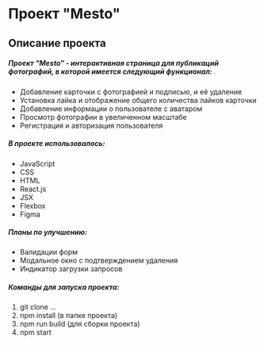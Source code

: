 # **Проект "Mesto"**

## Описание проекта
  ##### Проект "Mesto" - интерактивная страница для публикаций фотографий, в которой имеется следующий функционал:
  - Добавление карточки с фотографией и подписью, и её удаление
  - Установка лайка и отображение общего количества лайков карточки
  - Добавление информации о пользователе с аватаром
  - Просмотр фотографии в увеличенном масштабе
  - Регистрация и авторизация пользователя

##### В проекте использовалось: 
- JavaScript
- CSS
- HTML
- React.js
- JSX
- Flexbox
- Figma

##### Планы по улучшению:
- Валидации форм
- Модальное окно с подтверждением удаления
- Индикатор загрузки запросов

##### Команды для запуска проекта:
1. git clone ...
2. npm install (в папке проекта)
3. npm run build (для сборки проекта)
4. npm start
